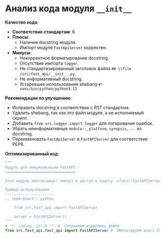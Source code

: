 # Анализ кода модуля `__init__`

**Качество кода**:

- **Соответствие стандартам**: 6
- **Плюсы**:
    - Наличие docstring модуля.
    - Импорт модуля `FastApiServer` корректен.
- **Минусы**:
    - Некорректное форматирование docstring.
    - Отсутствие  импорта `logger`.
    - Не стандартизированный заголовок файла `## \\file /src/fast_api/__init__.py`.
    - Не информативный docstring.
    - Устаревшее использование shebang `#! venv/bin/python/python3.12`

**Рекомендации по улучшению**:

- Исправить docstring в соответствии с RST стандартом.
- Удалить shebang, так как это файл модуля, а не исполняемый скрипт.
- Добавить `from src.logger import logger` для логирования ошибок.
- Убрать  неинформативные `module::`, `platform`, `synopsis`, `...` из docstring.
- Переименовать `FastApiServer` в `FastAPIServer` для соответствия PEP8.

**Оптимизированный код**:

```python
"""
Модуль для инициализации FastAPI
================================

Этот модуль обеспечивает импорт и доступ к классу :class:`FastAPIServer` из пакета fast_api.

Пример использования
----------------------
.. code-block:: python

    from src.fast_api import FastAPIServer

    server = FastAPIServer()
"""
# -*- coding: utf-8 -*- #  Сохраняем кодировку файла
from src.fast_api.fast_api import FastAPIServer #  Импортируем класс FastAPIServer из модуля fast_api
```